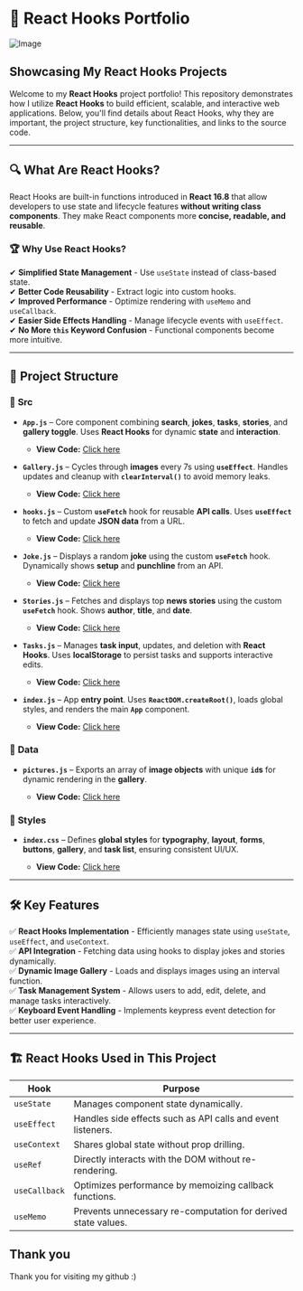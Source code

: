 # 📌 React Hooks Portfolio
![Image](https://github.com/user-attachments/assets/8cd350d4-6a9b-4eff-ac22-c9f2c2d5ac7a)
## Showcasing My React Hooks Projects

Welcome to my **React Hooks** project portfolio! This repository demonstrates how I utilize **React Hooks** to build efficient, scalable, and interactive web applications. Below, you'll find details about React Hooks, why they are important, the project structure, key functionalities, and links to the source code.

---

## 🔍 What Are React Hooks?
React Hooks are built-in functions introduced in **React 16.8** that allow developers to use state and lifecycle features **without writing class components**. They make React components more **concise, readable, and reusable**.

### 🏆 **Why Use React Hooks?**
✔ **Simplified State Management** - Use `useState` instead of class-based state.  
✔ **Better Code Reusability** - Extract logic into custom hooks.  
✔ **Improved Performance** - Optimize rendering with `useMemo` and `useCallback`.  
✔ **Easier Side Effects Handling** - Manage lifecycle events with `useEffect`.  
✔ **No More `this` Keyword Confusion** - Functional components become more intuitive.

---

## 📁 Project Structure
### 📂 **Src**
- **`App.js`** – Core component combining **search**, **jokes**, **tasks**, **stories**, and **gallery toggle**. Uses **React Hooks** for dynamic **state** and **interaction**.

  - **View Code:** [Click here](https://github.com/ChungmanPARK12/React_Hooks/tree/c260ec93b189614392ea7c1c953979c2283ba090/src/App)

- **`Gallery.js`** – Cycles through **images** every 7s using **`useEffect`**. Handles updates and cleanup with **`clearInterval()`** to avoid memory leaks.

  - **View Code:** [Click here](https://github.com/ChungmanPARK12/React_Hooks/tree/c260ec93b189614392ea7c1c953979c2283ba090/src/Gallery)

- **`hooks.js`** – Custom **`useFetch`** hook for reusable **API calls**. Uses **`useEffect`** to fetch and update **JSON data** from a URL.

  - **View Code:** [Click here](https://github.com/ChungmanPARK12/React_Hooks/tree/c260ec93b189614392ea7c1c953979c2283ba090/src/hooks)

- **`Joke.js`** – Displays a random **joke** using the custom **`useFetch`** hook. Dynamically shows **setup** and **punchline** from an API.

  - **View Code:** [Click here](https://github.com/ChungmanPARK12/React_Hooks/tree/c260ec93b189614392ea7c1c953979c2283ba090/src/Joke)

- **`Stories.js`** – Fetches and displays top **news stories** using the custom **`useFetch`** hook. Shows **author**, **title**, and **date**.

  - **View Code:** [Click here](https://github.com/ChungmanPARK12/React_Hooks/tree/c260ec93b189614392ea7c1c953979c2283ba090/src/Stories)  

- **`Tasks.js`** – Manages **task input**, updates, and deletion with **React Hooks**. Uses **localStorage** to persist tasks and supports interactive edits.

  - **View Code:** [Click here](https://github.com/ChungmanPARK12/React_Hooks/tree/b007904205b0e69c3ff5932739571d153df05e52/src/Tasks)

- **`index.js`** – App **entry point**. Uses **`ReactDOM.createRoot()`**, loads global styles, and renders the main **`App`** component.

  - **View Code:** [Click here](https://github.com/ChungmanPARK12/React_Hooks/tree/b007904205b0e69c3ff5932739571d153df05e52/src/index)

### 📂 **Data**
- **`pictures.js`** – Exports an array of **image objects** with unique **`id`s** for dynamic rendering in the **gallery**.

  - **View Code:** [Click here](https://github.com/ChungmanPARK12/React_Hooks/tree/c260ec93b189614392ea7c1c953979c2283ba090/src/pictures)

### 📂 **Styles**
- **`index.css`** – Defines **global styles** for **typography**, **layout**, **forms**, **buttons**, **gallery**, and **task list**, ensuring consistent UI/UX.

  - **View Code:** [Click here](https://github.com/ChungmanPARK12/React_Hooks/tree/c260ec93b189614392ea7c1c953979c2283ba090/src/css)

---

## 🛠️ **Key Features**
✅ **React Hooks Implementation** - Efficiently manages state using `useState`, `useEffect`, and `useContext`.  
✅ **API Integration** - Fetching data using hooks to display jokes and stories dynamically.  
✅ **Dynamic Image Gallery** - Loads and displays images using an interval function.  
✅ **Task Management System** - Allows users to add, edit, delete, and manage tasks interactively.  
✅ **Keyboard Event Handling** - Implements keypress event detection for better user experience.  

---

## 🏗 **React Hooks Used in This Project**
| Hook       | Purpose |
|------------|---------|
| `useState` | Manages component state dynamically. |
| `useEffect` | Handles side effects such as API calls and event listeners. |
| `useContext` | Shares global state without prop drilling. |
| `useRef` | Directly interacts with the DOM without re-rendering. |
| `useCallback` | Optimizes performance by memoizing callback functions. |
| `useMemo` | Prevents unnecessary re-computation for derived state values. |


## Thank you
Thank you for visiting my github :)



